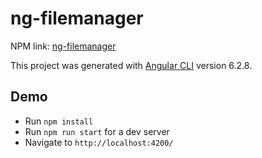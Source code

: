 # ng-filemanager

NPM link: [ng-filemanager](https://www.npmjs.com/package/@danielzotti/ng-filemanager)

This project was generated with [Angular CLI](https://github.com/angular/angular-cli) version 6.2.8.

## Demo
- Run `npm install`
- Run `npm run start` for a dev server
- Navigate to `http://localhost:4200/`
